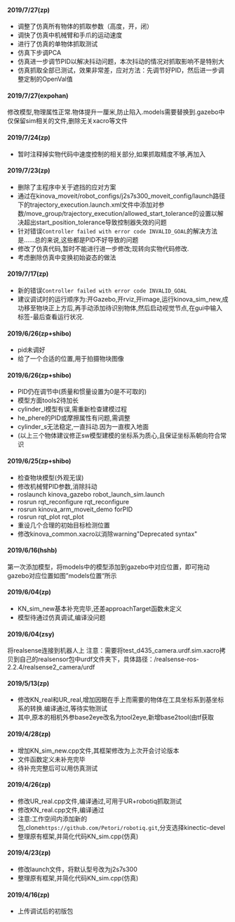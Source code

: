 #### 2019/7/27(zp)
- 调整了仿真所有物体的抓取参数（高度，开，闭）
- 调快了仿真中机械臂和手爪的运动速度
- 进行了仿真的单物体抓取测试
- 仿真下步调PCA
- 仿真进一步调节PID以解决抖动问题，本次抖动的情况对抓取影响不是特别大
- 仿真抓取全部已测试，效果非常差，应对方法：先调节好PID，然后进一步调整定制的OpenVal值

#### 2019/7/27(expohan)
修改模型,物理属性正常.物体提升一厘米,防止陷入.models需要替换到.gazebo中
仅保留sim相关的文件,删除无关xacro等文件


#### 2019/7/24(zp)
- 暂时注释掉实物代码中速度控制的相关部分,如果抓取精度不够,再加入



#### 2019/7/23(zp)
- 删除了主程序中关于遮挡的应对方案
- 通过在kinova_moveit/robot_configs/j2s7s300_moveit_config/launch路径下的trajectory_execution.launch.xml文件中添加对参数/move_group/trajectory_execution/allowed_start_tolerance的设置以解决超出start_position_tolerance导致控制器失效的问题
- 针对错误`Controller failed with error code INVALID_GOAL`的解决方法是......总的来说,这些都是PID不好导致的问题
- 修改了仿真代码,暂时不能进行进一步修改;现转向实物代码修改.
- 考虑删除仿真中变换初始姿态的做法

#### 2019/7/17(zp)
- 新的错误`Controller failed with error code INVALID_GOAL`
- 建议调试时的运行顺序为:开Gazebo,开rviz,开image,运行kinova_sim_new,成功移至物块正上方后,再手动添加待识别物体,然后启动视觉节点,在gui中输入标签-最后查看运行状况.

#### 2019/6/26(zp+shibo)
- pid未调好
- 给了一个合适的位置,用于拍摄物块图像

#### 2019/6/26(zp+shibo)
- PID仍在调节中(质量和惯量设置为0是不可取的)
- 模型方面tools2待加长
- cylinder_l模型有误,需重新检查建模过程
- he_phere的PID或摩擦属性有问题,需调整
- cylinder_s无法稳定,一直抖动.因为一直楔入地面
- (以上三个物体建议修正sw模型建模的坐标系为质心,且保证坐标系朝向符合常识

#### 2019/6/25(zp+shibo)
- 检查物块模型(外观无误)
- 修改机械臂PID参数,消除抖动
 - roslaunch kinova_gazebo robot_launch_sim.launch
 - rosrun rqt_reconfigure rqt_reconfigure
 - rosrun kinova_arm_moveit_demo forPID
 - rosrun rqt_plot rqt_plot
- 重设几个合理的初始目标检测位置
- 修改kinova_common.xacro以消除warning"Deprecated syntax"

#### 2019/6/16(hshb)
第一次添加模型，将models中的模型添加到gazebo中对应位置，即可拖动
gazebo对应位置如图”models位置“所示

#### 2019/6/04(zp)
- KN_sim_new基本补充完毕,还差approachTarget函数未定义
- 模型待通过仿真调试,编译没问题

#### 2019/6/04(zsy)
将realsense连接到机器人上
注意：需要将test_d435_camera.urdf.sim.xacro拷贝到自己的realsensor包中urdf文件夹下，具体路径：/realsense-ros-2.2.4/realsense2_camera/urdf

#### 2019/5/13(zp)
- 修改KN_real和UR_real,增加因眼在手上而需要的物体在工具坐标系到基坐标系的转换.编译通过,等待实物测试
- 其中,原本的相机外参base2eye改名为tool2eye,新增base2tool(由tf获取

#### 2019/4/28(zp)
- 增加KN_sim_new.cpp文件,其框架修改为上次开会讨论版本
- 文件函数定义未补充完毕
- 待补充完整后可以用仿真测试

#### 2019/4/26(zp)
- 修改UR_real.cpp文件,编译通过,可用于UR+robotiq抓取测试
- 修改KN_real.cpp文件,编译通过
- 注意:工作空间内添加新的包,clone`https://github.com/Petori/robotiq.git`,分支选择kinectic-devel
- 整理原有框架,并简化代码KN_sim.cpp(仿真)

#### 2019/4/23(zp)
- 修改launch文件，将默认型号改为j2s7s300
- 整理原有框架,并简化代码KN_sim.cpp(仿真)

#### 2019/4/16(zp)
- 上传调试后的初版包
